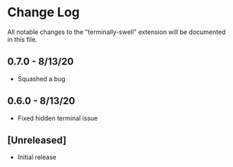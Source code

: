 # Change Log

All notable changes to the "terminally-swell" extension will be documented in this file.



## 0.7.0 - 8/13/20

- Squashed a bug

## 0.6.0 - 8/13/20

- Fixed hidden terminal issue

## [Unreleased]

- Initial release